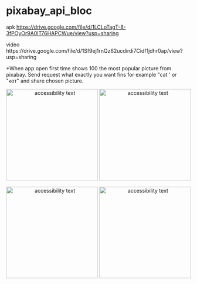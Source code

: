 # pixabay_api_bloc
apk https://drive.google.com/file/d/1LCLoTagT-8-3fPOyOr9A0lT76HAPCWue/view?usp=sharing
<p align="left">
video     https://drive.google.com/file/d/1Sf9ej1rnQz62ucdirdi7Cidf1jdhr0ap/view?usp=sharing
    
</p>
*When app open first time shows 100 the most popular picture from  pixabay. Send request what exactly you want fins for example "cat ' or "кот" 
and share chosen picture.
<p align="center">
    <img src="https://raw.githubusercontent.com/Liyafar27/homePC/master/Screenshot_20211126-080440.png" width="250" alt="accessibility text">  
    <img src="https://raw.githubusercontent.com/Liyafar27/homePC/master/Screenshot_20211126-080451.png" width="250" alt="accessibility text">

 <p align="center">
    <img src="https://raw.githubusercontent.com/Liyafar27/homePC/master/Screenshot_20211126-080303.png" width="250" alt="accessibility text">  
    <img src="https://raw.githubusercontent.com/Liyafar27/homePC/master/Screenshot_20211126-080312.png" width="250" alt="accessibility text">
</p>
